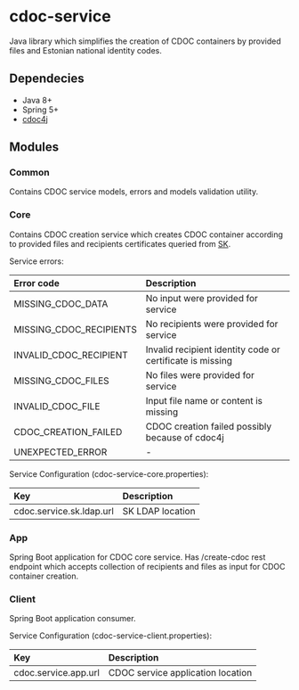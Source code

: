 # cdoc-service
Java library which simplifies the creation of CDOC containers by provided files and Estonian national identity codes.

## Dependecies
- Java 8+
- Spring 5+
- [cdoc4j](https://github.com/open-eid/cdoc4j)

## Modules
### Common
Contains CDOC service models, errors and models validation utility.

### Core
Contains CDOC creation service which creates CDOC container according to provided files and recipients certificates queried from [SK](https://www.sk.ee/repositoorium/ldap/esteid-ldap-kataloogi-kasutamine/).

Service errors:

| Error code | Description |
| :--- | :--- |
| MISSING_CDOC_DATA | No input were provided for service |
| MISSING_CDOC_RECIPIENTS | No recipients were provided for service |
| INVALID_CDOC_RECIPIENT | Invalid recipient identity code or certificate is missing |
| MISSING_CDOC_FILES | No files were provided for service |
| INVALID_CDOC_FILE | Input file name or content is missing |
| CDOC_CREATION_FAILED | CDOC creation failed possibly because of cdoc4j |
| UNEXPECTED_ERROR | - |

Service Configuration (cdoc-service-core.properties):

| Key | Description |
| :--- | :--- |
| cdoc.service.sk.ldap.url | SK LDAP location |

### App
Spring Boot application for CDOC core service. Has /create-cdoc rest endpoint which accepts collection of recipients and files as input for CDOC container creation.

### Client
Spring Boot application consumer.

Service Configuration (cdoc-service-client.properties):

| Key | Description |
| :--- | :--- |
| cdoc.service.app.url | CDOC service application location |
